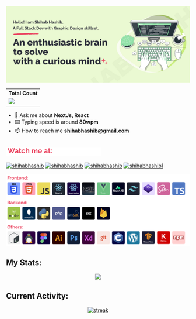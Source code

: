 <img src="https://github.com/ShihabHashib/ShihabHashib/blob/1fee47ea836ffb17aad3dec7f78a734baa27f4d0/assets/Cover.jpg">

  <table align="center">
    <tr>
      <th>Total Count</th>
    </tr>
    <tr>
      <td>
         <a href="https://github.com/shihabhashib"> <img src="https://komarev.com/ghpvc/?username=shihabhashib&style=for-the-badge&color=brightgreen"> </a>
      </td>
    </tr>
  </table>


- 💬 Ask me about **NextJs, React**
- ⌨️ Typing speed is around **80wpm**
- 📫 How to reach me **shihabhashib@gmail.com**

<br />
<a href="https://github.com/shihabhashib"><img height="23px" src="https://github.com/ShihabHashib/ShihabHashib/blob/090968db159a9b40bfc17bd835f1c66ebabfe547/assets/title.png"></a>
<p align="left">
<a href="https://twitter.com/shihabhashib" target="blank"><img align="center" src="https://raw.githubusercontent.com/rahuldkjain/github-profile-readme-generator/master/src/images/icons/Social/twitter.svg" alt="shihabhashib" height="30" width="40" /></a>
<a href="https://linkedin.com/in/shihabhashib" target="blank"><img align="center" src="https://raw.githubusercontent.com/rahuldkjain/github-profile-readme-generator/master/src/images/icons/Social/linked-in-alt.svg" alt="shihabhashib" height="30" width="40" /></a>
<a href="https://dribbble.com/shihabhashib" target="blank"><img align="center" src="https://raw.githubusercontent.com/rahuldkjain/github-profile-readme-generator/master/src/images/icons/Social/dribbble.svg" alt="shihabhashib" height="30" width="40" /></a>
<a href="https://www.hackerrank.com/shihabhashib1" target="blank"><img align="center" src="https://raw.githubusercontent.com/rahuldkjain/github-profile-readme-generator/master/src/images/icons/Social/hackerrank.svg" alt="shihabhashib1" height="30" width="40" /></a>
</p>


<a href="https://github.com/shihabhashib"><img width="775px" src="https://github.com/ShihabHashib/ShihabHashib/blob/main/assets/Skill.png"></a>

## My Stats:
<p align="center">
<img height="200px" src="https://github-readme-stats.vercel.app/api?username=shihabhashib&show_icons=true&theme=dracula">
</p>

## Current Activity:
<p align="center">
  <a href="https://github.com/shihabhashib">      
<img title="stats" alt="streak" src="https://github-readme-streak-stats.herokuapp.com/?user=shihabhashib&theme=dracula&hide_border=false"/>
</a> 
</p>


